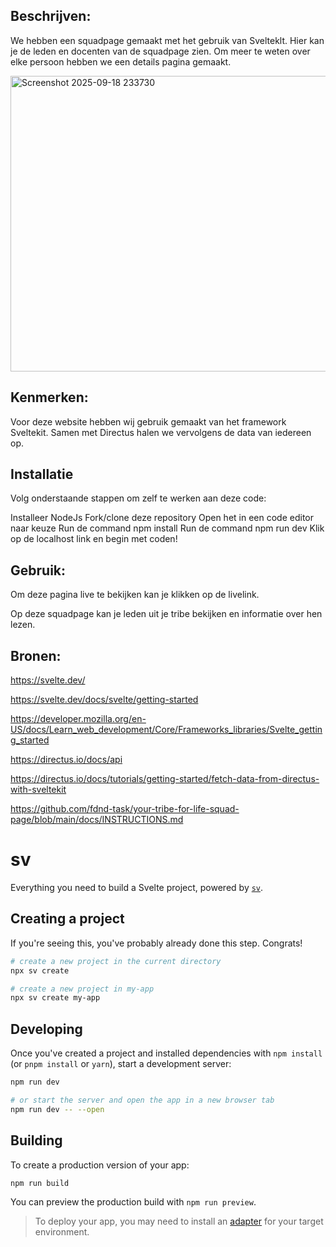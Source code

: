 ## Beschrijven:

We hebben een squadpage gemaakt met het gebruik van Svelteklt. Hier kan je de leden en docenten van de squadpage zien. Om meer te weten over elke persoon hebben we een details pagina gemaakt.

<img width="734" height="473" alt="Screenshot 2025-09-18 233730" src="https://github.com/user-attachments/assets/8a6d6698-2dc5-4396-9133-b2df23f9bd56" />

## Kenmerken:

Voor deze website hebben wij gebruik gemaakt van het framework Sveltekit. Samen met Directus halen we vervolgens de data van iedereen op.

## Installatie

Volg onderstaande stappen om zelf te werken aan deze code:

Installeer NodeJs
Fork/clone deze repository
Open het in een code editor naar keuze
Run de command npm install
Run de command npm run dev
Klik op de localhost link en begin met coden!

## Gebruik:

Om deze pagina live te bekijken kan je klikken op de livelink.

Op deze squadpage kan je leden uit je tribe bekijken en informatie over hen lezen.
 
## Bronen:

https://svelte.dev/

https://svelte.dev/docs/svelte/getting-started

https://developer.mozilla.org/en-US/docs/Learn_web_development/Core/Frameworks_libraries/Svelte_getting_started

https://directus.io/docs/api

https://directus.io/docs/tutorials/getting-started/fetch-data-from-directus-with-sveltekit

https://github.com/fdnd-task/your-tribe-for-life-squad-page/blob/main/docs/INSTRUCTIONS.md



# sv

Everything you need to build a Svelte project, powered by [`sv`](https://github.com/sveltejs/cli).

## Creating a project

If you're seeing this, you've probably already done this step. Congrats!

```sh
# create a new project in the current directory
npx sv create

# create a new project in my-app
npx sv create my-app
```

## Developing

Once you've created a project and installed dependencies with `npm install` (or `pnpm install` or `yarn`), start a development server:

```sh
npm run dev

# or start the server and open the app in a new browser tab
npm run dev -- --open
```

## Building

To create a production version of your app:

```sh
npm run build
```

You can preview the production build with `npm run preview`.

> To deploy your app, you may need to install an [adapter](https://svelte.dev/docs/kit/adapters) for your target environment.
